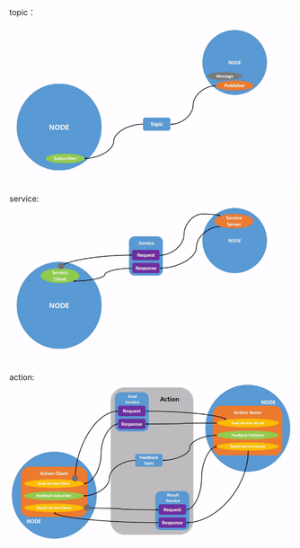 topic：

![topic](docs/images/topic.gif)


service:
![service](docs/images/service.gif)



action:
![action](docs/images/action.gif)


